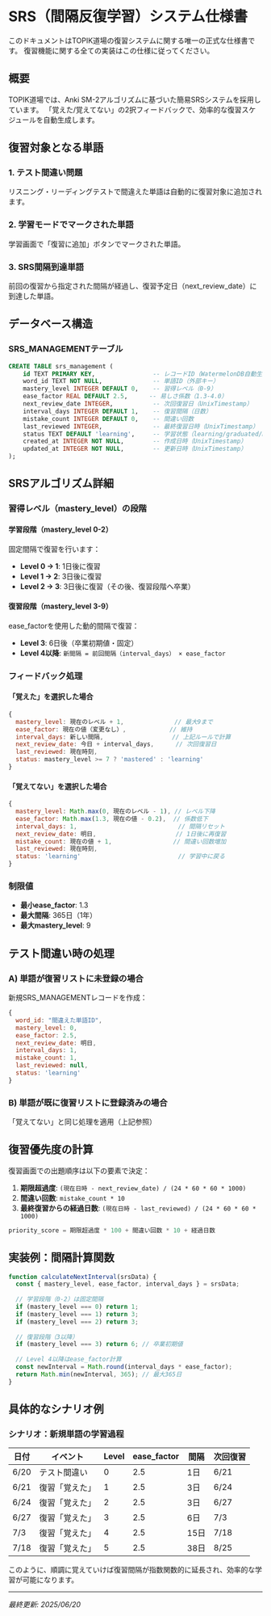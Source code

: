 # SRS（間隔反復学習）システム仕様書

このドキュメントはTOPIK道場の復習システムに関する唯一の正式な仕様書です。
復習機能に関する全ての実装はこの仕様に従ってください。

## 概要

TOPIK道場では、Anki SM-2アルゴリズムに基づいた簡易SRSシステムを採用しています。
「覚えた/覚えてない」の2択フィードバックで、効率的な復習スケジュールを自動生成します。

## 復習対象となる単語

### 1. テスト間違い問題
リスニング・リーディングテストで間違えた単語は自動的に復習対象に追加されます。

### 2. 学習モードでマークされた単語
学習画面で「復習に追加」ボタンでマークされた単語。

### 3. SRS間隔到達単語
前回の復習から指定された間隔が経過し、復習予定日（next_review_date）に到達した単語。

## データベース構造

### SRS_MANAGEMENTテーブル
```sql
CREATE TABLE srs_management (
    id TEXT PRIMARY KEY,                -- レコードID（WatermelonDB自動生成）
    word_id TEXT NOT NULL,              -- 単語ID（外部キー）
    mastery_level INTEGER DEFAULT 0,    -- 習得レベル（0-9）
    ease_factor REAL DEFAULT 2.5,      -- 易しさ係数（1.3-4.0）
    next_review_date INTEGER,           -- 次回復習日（UnixTimestamp）
    interval_days INTEGER DEFAULT 1,    -- 復習間隔（日数）
    mistake_count INTEGER DEFAULT 0,    -- 間違い回数
    last_reviewed INTEGER,              -- 最終復習日時（UnixTimestamp）
    status TEXT DEFAULT 'learning',     -- 学習状態（learning/graduated/mastered）
    created_at INTEGER NOT NULL,        -- 作成日時（UnixTimestamp）
    updated_at INTEGER NOT NULL,        -- 更新日時（UnixTimestamp）
);
```

## SRSアルゴリズム詳細

### 習得レベル（mastery_level）の段階

#### 学習段階（mastery_level 0-2）
固定間隔で復習を行います：
- **Level 0 → 1**: 1日後に復習
- **Level 1 → 2**: 3日後に復習  
- **Level 2 → 3**: 3日後に復習（その後、復習段階へ卒業）

#### 復習段階（mastery_level 3-9）
ease_factorを使用した動的間隔で復習：
- **Level 3**: 6日後（卒業初期値・固定）
- **Level 4以降**: `新間隔 = 前回間隔（interval_days） × ease_factor`

### フィードバック処理

#### 「覚えた」を選択した場合
```javascript
{
  mastery_level: 現在のレベル + 1,              // 最大9まで
  ease_factor: 現在の値（変更なし）,            // 維持
  interval_days: 新しい間隔,                   // 上記ルールで計算
  next_review_date: 今日 + interval_days,      // 次回復習日
  last_reviewed: 現在時刻,
  status: mastery_level >= 7 ? 'mastered' : 'learning'
}
```

#### 「覚えてない」を選択した場合
```javascript
{
  mastery_level: Math.max(0, 現在のレベル - 1), // レベル下降
  ease_factor: Math.max(1.3, 現在の値 - 0.2),  // 係数低下
  interval_days: 1,                            // 間隔リセット
  next_review_date: 明日,                      // 1日後に再復習
  mistake_count: 現在の値 + 1,                 // 間違い回数増加
  last_reviewed: 現在時刻,
  status: 'learning'                           // 学習中に戻る
}
```

### 制限値
- **最小ease_factor**: 1.3
- **最大間隔**: 365日（1年）
- **最大mastery_level**: 9

## テスト間違い時の処理

### A) 単語が復習リストに未登録の場合
新規SRS_MANAGEMENTレコードを作成：
```javascript
{
  word_id: "間違えた単語ID",
  mastery_level: 0,
  ease_factor: 2.5,
  next_review_date: 明日,
  interval_days: 1,
  mistake_count: 1,
  last_reviewed: null,
  status: 'learning'
}
```

### B) 単語が既に復習リストに登録済みの場合
「覚えてない」と同じ処理を適用（上記参照）

## 復習優先度の計算

復習画面での出題順序は以下の要素で決定：

1. **期限超過度**: `(現在日時 - next_review_date) / (24 * 60 * 60 * 1000)`
2. **間違い回数**: `mistake_count * 10`
3. **最終復習からの経過日数**: `(現在日時 - last_reviewed) / (24 * 60 * 60 * 1000)`

```javascript
priority_score = 期限超過度 * 100 + 間違い回数 * 10 + 経過日数
```

## 実装例：間隔計算関数

```javascript
function calculateNextInterval(srsData) {
  const { mastery_level, ease_factor, interval_days } = srsData;
  
  // 学習段階（0-2）は固定間隔
  if (mastery_level === 0) return 1;
  if (mastery_level === 1) return 3;
  if (mastery_level === 2) return 3;
  
  // 復習段階（3以降）
  if (mastery_level === 3) return 6; // 卒業初期値
  
  // Level 4以降はease_factor計算
  const newInterval = Math.round(interval_days * ease_factor);
  return Math.min(newInterval, 365); // 最大365日
}
```

## 具体的なシナリオ例

### シナリオ：新規単語の学習過程

| 日付 | イベント | Level | ease_factor | 間隔 | 次回復習 |
|------|----------|-------|-------------|------|----------|
| 6/20 | テスト間違い | 0 | 2.5 | 1日 | 6/21 |
| 6/21 | 復習「覚えた」 | 1 | 2.5 | 3日 | 6/24 |
| 6/24 | 復習「覚えた」 | 2 | 2.5 | 3日 | 6/27 |
| 6/27 | 復習「覚えた」 | 3 | 2.5 | 6日 | 7/3 |
| 7/3 | 復習「覚えた」 | 4 | 2.5 | 15日 | 7/18 |
| 7/18 | 復習「覚えた」 | 5 | 2.5 | 38日 | 8/25 |

このように、順調に覚えていけば復習間隔が指数関数的に延長され、効率的な学習が可能になります。

---
*最終更新: 2025/06/20*